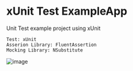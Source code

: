 # xUnit Test ExampleApp

Unit Test example project using xUnit

    Test: xUnit
    Asserion Library: FluentAssertion 
    Mocking Library: NSubstitute

![image](https://github.com/user-attachments/assets/71c09724-6887-47ee-8150-2c9005e1c819)
